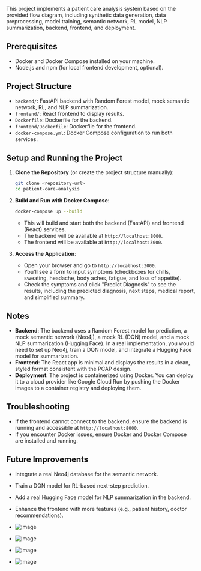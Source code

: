   This project implements a patient care analysis system based on the provided flow diagram, including synthetic data generation, data preprocessing, model training, semantic network, RL model, NLP summarization, backend, frontend, and deployment.

  ## Prerequisites
  - Docker and Docker Compose installed on your machine.
  - Node.js and npm (for local frontend development, optional).

  ## Project Structure
  - `backend/`: FastAPI backend with Random Forest model, mock semantic network, RL, and NLP summarization.
  - `frontend/`: React frontend to display results.
  - `Dockerfile`: Dockerfile for the backend.
  - `frontend/Dockerfile`: Dockerfile for the frontend.
  - `docker-compose.yml`: Docker Compose configuration to run both services.

  ## Setup and Running the Project

  1. **Clone the Repository** (or create the project structure manually):
     ```bash
     git clone <repository-url>
     cd patient-care-analysis
     ```

  2. **Build and Run with Docker Compose**:
     ```bash
     docker-compose up --build
     ```
     - This will build and start both the backend (FastAPI) and frontend (React) services.
     - The backend will be available at `http://localhost:8000`.
     - The frontend will be available at `http://localhost:3000`.

  3. **Access the Application**:
     - Open your browser and go to `http://localhost:3000`.
     - You'll see a form to input symptoms (checkboxes for chills, sweating, headache, body aches, fatigue, and loss of appetite).
     - Check the symptoms and click "Predict Diagnosis" to see the results, including the predicted diagnosis, next steps, medical report, and simplified summary.

  ## Notes
  - **Backend**: The backend uses a Random Forest model for prediction, a mock semantic network (Neo4j), a mock RL (DQN) model, and a mock NLP summarization (Hugging Face). In a real implementation, you would need to set up Neo4j, train a DQN model, and integrate a Hugging Face model for summarization.
  - **Frontend**: The React app is minimal and displays the results in a clean, styled format consistent with the PCAP design.
  - **Deployment**: The project is containerized using Docker. You can deploy it to a cloud provider like Google Cloud Run by pushing the Docker images to a container registry and deploying them.

  ## Troubleshooting
  - If the frontend cannot connect to the backend, ensure the backend is running and accessible at `http://localhost:8000`.
  - If you encounter Docker issues, ensure Docker and Docker Compose are installed and running.

  ## Future Improvements
  - Integrate a real Neo4j database for the semantic network.
  - Train a DQN model for RL-based next-step prediction.
  - Add a real Hugging Face model for NLP summarization in the backend.
  - Enhance the frontend with more features (e.g., patient history, doctor recommendations).

  - ![image](https://github.com/user-attachments/assets/57856e5d-0d92-4996-876d-09803bfd6fd8)
  - ![image](https://github.com/user-attachments/assets/f224de47-d4d5-4607-912b-d2524af5953f)
  - ![image](https://github.com/user-attachments/assets/4a302724-6963-44ca-a3b7-c721dfed5eb9)
  - ![image](https://github.com/user-attachments/assets/baa8fde4-8580-4608-9e31-41f007eb8451)



